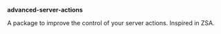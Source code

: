 **advanced-server-actions**

A package to improve the control of your server actions.
Inspired in ZSA.

